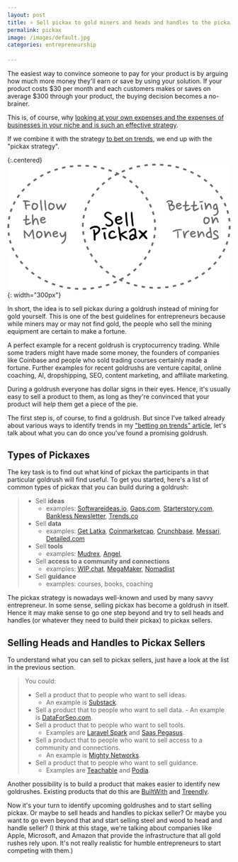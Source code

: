 ```yaml
---
layout: post
title: ⭐️ Sell pickax to gold miners and heads and handles to the pickax sellers
permalink: pickax
image: /images/default.jpg
categories: entrepreneurship

---
```


The easiest way to convince someone to pay for your product is by arguing how much more money they'll earn or save by using your solution. If your product costs $30 per month and each customers makes or saves on average $300 through your product, the buying decision becomes a no-brainer.

This is, of course, why [looking at your own expenses and the expenses of businesses in your niche and is such an effective strategy](/follow-money).  

If we combine it with the strategy [to bet on trends](/trends), we end up with the "pickax strategy". 

{:.centered}
![](/images/pickax.svg){: width="300px"}

In short, the idea is to sell pickax during a goldrush instead of mining for gold yourself. This is one of the best guidelines for entrepreneurs because while miners may or may not find gold, the people who sell the mining equipment are certain to make a fortune. 

A perfect example for a recent goldrush is cryptocurrency trading. While some traders might have made some money, the founders of companies like Coinbase and people who sold trading courses certainly made a fortune. Further examples for recent goldrushs are venture capital, online coaching, AI, dropshipping, SEO, content marketing, and affiliate marketing.

During a goldrush everyone has dollar signs in their eyes. Hence, it's usually easy to sell a product to them, as long as they're convinced that your product will help them get a piece of the pie. 

The first step is, of course, to find a goldrush. But since I've talked already about various ways to identify trends in my ["betting on trends" article](/trends), let's talk about what you can do once you've found a promising goldrush. 


## Types of Pickaxes

The key task is to find out what kind of pickax the participants in that particular goldrush will find useful. To get you started, here's a list of common types of pickax that you can build during a goldrush:

>- Sell **ideas**
>    - examples: [Softwareideas.io](http://softwareideas.io/), [Gaps.com](http://gaps.com),  [Starterstory.com](http://starterstory.com), [Bankless Newsletter](https://bankless.substack.com/), [Trends.co](https://trends.co/)
>- Sell **data**
>    - examples: [Get Latka](https://getlatka.com/), [Coinmarketcap](https://coinmarketcap.com/de/), [Crunchbase](https://www.crunchbase.com/), [Messari](https://messari.io/), [Detailed.com](https://detailed.com/)
>- Sell **tools**
>    - examples:  [Mudrex](https://mudrex.com/), [Angel](https://angel.co/),
>- Sell **access to a community and connections**
>    - examples: [WIP.chat](https://wip.chat/), [MegaMaker](https://megamaker.co/), [Nomadlist](https://nomadlist.com/)
>- Sell **guidance**
>    - examples: courses, books, coaching

The pickax strategy is nowadays well-known and used by many savvy entrepreneur. In some sense, selling pickax has become a goldrush in itself. Hence it may make sense to go one step beyond and try to sell heads and handles (or whatever they need to build their pickax) to pickax sellers.

## Selling Heads and Handles to Pickax Sellers

To understand what you can sell to pickax sellers, just have a look at the list in the previous section. 

>You could: 
>- Sell a product that to people who want to sell ideas. 
>   - An example is [Substack](https://substack.com/).
>- Sell a product that to people who want to sell data.
	- An example is [DataForSeo.com](https://dataforseo.com/).
>- Sell a product that to people who want to sell tools.
>   - Examples are [Laravel Spark](https://spark.laravel.com/) and [Saas Pegasus](https://www.saaspegasus.com/).
>- Sell a product that to people who want to sell access to a community and connections. 
>   - An example is [Mighty Networks](https://www.mightynetworks.com/).
>- Sell a product that to people who want to sell guidance. 
>   - Examples are [Teachable](https://teachable.com/) and [Podia](https://www.podia.com/).

Another possibility is to build a product that makes easier to identify new goldrushes. Existing products that do this are [BuiltWith](https://builtwith.com/) and [Treendly](https://treendly.com/).

Now it's your turn to identify upcoming goldrushes and to start selling pickax. Or maybe to sell heads and handles to pickax seller? Or maybe you want to go even beyond that and start selling steel and wood to head and handle seller? (I think at this stage, we're talking about companies like Apple, Microsoft, and Amazon that provide the infrastructure that all gold rushes rely upon. It's not really realistic for humble entrepreneurs to start competing with them.)
